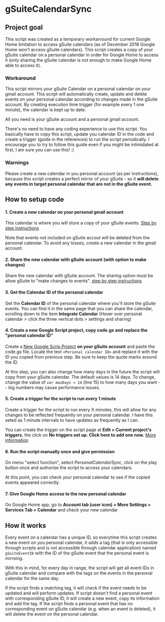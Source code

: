# gSuiteCalendarSync
## Project goal
This script was created as a temporary workarround for current Google Home limitation to access gSuite calendars (as of December 2018 Google Home won't access gSuite calendars). This script creates a copy of your gSuite calendar on a personal calendar in order for Google Home to access it (only sharing the gSuite calendar is not enough to make Google Home able to access it).

### Workaround
This script mirrors your gSuite Calendar on a personal calendar on your gmail account. This script will automatically create, update and delete events on your personal calendar according to changes made in the gSuite account. By creating execution time trigger (for example every 1 one minute), the calendar is kept up to date.

All you need is your gSuite account and a personal gmail account.

There's no need to have any coding experience to use this script. You basically have to copy this script, update you calendar ID in the code and create a trigger (guide in the references) to run the script periodically. I encourage you to try to follow this guide even if you might be intimidated at first, I am sure you can use this! :)

### Warnings
Please create a new calendar in you personal account (as per instructions), because this script creates a perfect mirror of your gSuite - so it **will delete any events in target personal calendar that are not in the gSuite event.**

## How to setup code

#### 1. Create a new calendar on your personal gmail account
This calendar is where you will store a copy of your gSuite events. [Step by step instructions](https://support.google.com/calendar/answer/37095?hl=en)

Note that events not included on gSuite accout will be deleted from the personal calendar. To avoid any losses, create a new calendar in the gmail account.

#### 2. Share the new calendar with gSuite account (with option to make changes)
Share the new calendar with gSuite account. The sharing option must be allow gSuite to "make changes to events".
[step by step instructions](https://support.google.com/calendar/answer/37082?hl=en)

#### 3. Get the Calendar ID of the personal calendar 
Get the **Calendar ID** of the personal calendar where you'll store the gSuite events.
You can find it in the same page that you can share the calendar, scrolling down to the item **Integrate Calendar** 
(Hover over personal calendar > click the three vertical dots > settings and sharing)


#### 4. Create a new Google Script project, copy code.gs and replace the "personal calendar ID"
Create a [New Google Scrip Project](https://script.google.com/intro) **on your gSuite account** and paste the code.gs file.
Locate the text `<Personal calendar ID>` and replace it with the ID you copied from previous step. Be sure to keep the quote marks around the ID.

At this step, you can also change how many days in the future the script will copy from your gSuite calendar. 
The default values is 14 days. To change, change the value of `var maxDays = 14` (line 15) to how many days you want -- big numbers may cause performance issues.


#### 5. Create a trigger for the script to run every 1 minute
Create a trigger for the script to run every X minutes, this will allow for any changes to be reflected frequently on your personal calendar. I have this seted as 1 minute intervals to have updates as frequently as I can.

You can create the trigger on the script page at **Edit > Current project's triggers**, the click on **No triggers set up. Click here to add one now.** [More information](https://developers.google.com/apps-script/guides/triggers/installable#managing_triggers_manually)

#### 6. Run the script manually once and give permission
On menu "select function", select *PersonalCalendarSync*, click on the play button once and authorize the script to access your calendars.

At this point, you can check your personal calendar to see if the copied events appeared correctly.

#### 7. Give Google Home access to the new personal calendar
On Google Home app, go to **Account tab (user icon) > More Settings > Services Tab > Calendar** and check your new calendar

## How it works
Every event on a calendar has a unique ID, so everytime this script creates a new event on you personal calendar, it adds a tag (that is only accessible through scripts and is not accessible through calendar application) named `gSuiteEventID` with the ID of the gSuite event that the personal event is mirroing.

With this in mind, for every day in range, the script will get all event IDs in gSuite calendar and compare with the tags on the events in the personal calendar for the same day.

If the script finds a matching tag, it will check if the event needs to be updated and will perform updates. If script doesn't find a personal event with corresponding gSuite ID, it will create a new event, copy its information and add the tag. If the script finds a personal event that has no corresponding event on gSuite calendar (e.g. when an event is deleted), it will delete the event on the personal calendar.
